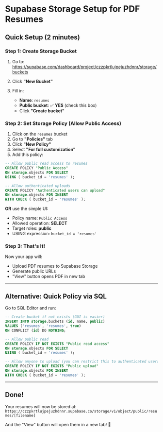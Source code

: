 # Supabase Storage Setup for PDF Resumes

## Quick Setup (2 minutes)

### Step 1: Create Storage Bucket

1. Go to: https://supabase.com/dashboard/project/czzpkrtlujpejuzhdnnr/storage/buckets

2. Click **"New Bucket"**

3. Fill in:
   - **Name**: `resumes`
   - **Public bucket**: ✅ **YES** (check this box)
   - Click **"Create bucket"**

### Step 2: Set Storage Policy (Allow Public Access)

1. Click on the `resumes` bucket
2. Go to **"Policies"** tab
3. Click **"New Policy"**
4. Select **"For full customization"**
5. Add this policy:

```sql
-- Allow public read access to resumes
CREATE POLICY "Public Access"
ON storage.objects FOR SELECT
USING ( bucket_id = 'resumes' );

-- Allow authenticated uploads
CREATE POLICY "Authenticated users can upload"
ON storage.objects FOR INSERT
WITH CHECK ( bucket_id = 'resumes' );
```

**OR** use the simple UI:
- Policy name: `Public Access`
- Allowed operation: **SELECT**
- Target roles: **public**
- USING expression: `bucket_id = 'resumes'`

### Step 3: That's It!

Now your app will:
- Upload PDF resumes to Supabase Storage
- Generate public URLs
- "View" button opens PDF in new tab

---

## Alternative: Quick Policy via SQL

Go to SQL Editor and run:

```sql
-- Create bucket if not exists (GUI is easier)
INSERT INTO storage.buckets (id, name, public)
VALUES ('resumes', 'resumes', true)
ON CONFLICT (id) DO NOTHING;

-- Allow public read
CREATE POLICY IF NOT EXISTS "Public read access"
ON storage.objects FOR SELECT
USING ( bucket_id = 'resumes' );

-- Allow anyone to upload (you can restrict this to authenticated users)
CREATE POLICY IF NOT EXISTS "Public upload"
ON storage.objects FOR INSERT
WITH CHECK ( bucket_id = 'resumes' );
```

---

## Done!

Your resumes will now be stored at:
`https://czzpkrtlujpejuzhdnnr.supabase.co/storage/v1/object/public/resumes/[filename]`

And the "View" button will open them in a new tab! 🎉

